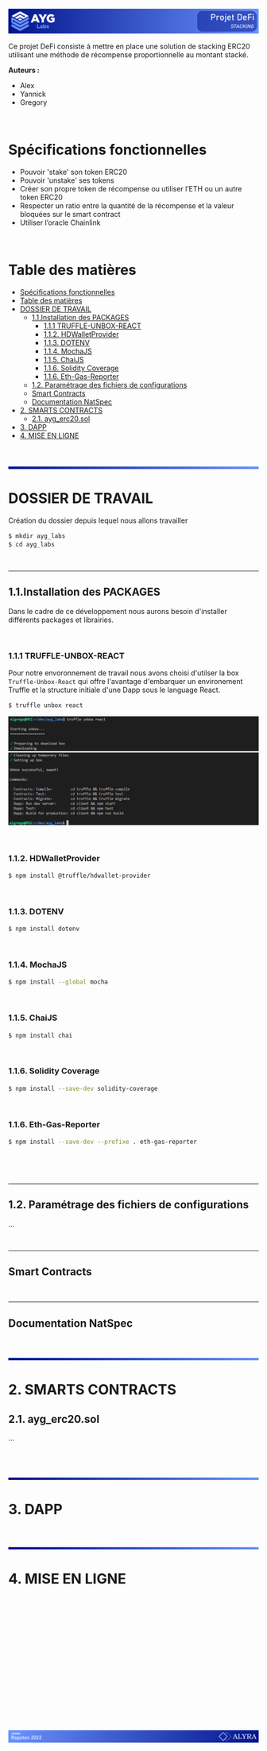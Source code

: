 ![N|Solid](assets/ban_logo.png)

Ce projet DeFi consiste à mettre en place une solution de stacking ERC20 utilisant une méthode de récompense proportionnelle au montant stacké.

__Auteurs :__
- Alex
- Yannick
- Gregory


<br />

# Spécifications fonctionnelles
- Pouvoir 'stake' son token ERC20
- Pouvoir 'unstake' ses tokens
- Créer son propre token de récompense ou utiliser l’ETH ou un autre token ERC20 
- Respecter un ratio entre la quantité de la récompense et la valeur bloquées sur le smart contract
- Utiliser l’oracle Chainlink

<br />

# Table des matières  
- [Spécifications fonctionnelles](#spécifications-fonctionnelles)
- [Table des matières](#table-des-matières)
- [DOSSIER DE TRAVAIL](#dossier-de-travail)
  - [1.1.Installation des PACKAGES](#11installation-des-packages)
    - [1.1.1 TRUFFLE-UNBOX-REACT](#111-truffle-unbox-react)
    - [1.1.2. HDWalletProvider](#112-hdwalletprovider)
    - [1.1.3. DOTENV](#113-dotenv)
    - [1.1.4. MochaJS](#114-mochajs)
    - [1.1.5. ChaiJS](#115-chaijs)
    - [1.1.6. Solidity Coverage](#116-solidity-coverage)
    - [1.1.6. Eth-Gas-Reporter](#116-eth-gas-reporter)
  - [1.2. Paramétrage des fichiers de configurations](#12-paramétrage-des-fichiers-de-configurations)
  - [Smart Contracts](#smart-contracts)
  - [Documentation NatSpec](#documentation-natspec)
- [2. SMARTS CONTRACTS](#2-smarts-contracts)
  - [2.1. ayg_erc20.sol](#21-ayg_erc20sol)
- [3. DAPP](#3-dapp)
- [4. MISE EN LIGNE](#4-mise-en-ligne)


<br />

![N|Solid](assets/ban_hr.png)

<div id='dossierdetravail'/> 


# DOSSIER DE TRAVAIL


Création du dossier depuis lequel nous allons travailler

```sh
$ mkdir ayg_labs
$ cd ayg_labs
```

<br /><hr />

## 1.1.Installation des PACKAGES   

Dans le cadre de ce développement nous aurons besoin d'installer différents packages et librairies.

<br />

### 1.1.1 TRUFFLE-UNBOX-REACT

Pour notre envoronnement de travail nous avons choisi d'utilser la box `Truffle-Unbox-React` qui offre l'avantage d'embarquer un environement Truffle et la structure initiale d'une Dapp sous le language React.
```sh
$ truffle unbox react
```

![N|Solid](assets/cmd_truffle-unbox-react1.png)
![N|Solid](assets/cmd_truffle-unbox-react2.png)

<br />

### 1.1.2. HDWalletProvider

```sh
$ npm install @truffle/hdwallet-provider
```

<br />

### 1.1.3. DOTENV

```sh
$ npm install dotenv
```


<br />

### 1.1.4. MochaJS

```sh
$ npm install --global mocha
```

<br />




### 1.1.5. ChaiJS

```sh
$ npm install chai
```

<br />




### 1.1.6. Solidity Coverage

```sh
$ npm install --save-dev solidity-coverage
```

<br />




### 1.1.6. Eth-Gas-Reporter

```sh
$ npm install --save-dev --prefixe . eth-gas-reporter 
```

<br />




<br /><hr />

<div id='parametragefichierconfig'/> 

## 1.2. Paramétrage des fichiers de configurations

...

<br /><hr />
## Smart Contracts






<br /><hr />
## Documentation NatSpec









<br />

![N|Solid](assets/ban_hr.png)

<div id='smartcontract'/> 

# 2. SMARTS CONTRACTS



<div id='aygerc20'/> 


## 2.1. ayg_erc20.sol 


...


<br />




<br />

![N|Solid](assets/ban_hr.png)

<div id='dapp'/> 

# 3. DAPP





<br />

![N|Solid](assets/ban_hr.png)

<div id='misenligne'/> 

# 4. MISE EN LIGNE




<br />
<br />
<br />
<br />
<br />
<br />
<br />
<br />
<br />
<br />
<br />
<br />
<br />
<br />
<br />

![N|Solid](assets/ban_foot.png)

